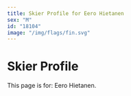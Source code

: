 ```yaml
---
title: Skier Profile for Eero Hietanen
sex: "M"
id: "18104"
image: "/img/flags/fin.svg" 
---
```


# Skier Profile

This page is for: Eero Hietanen.
    